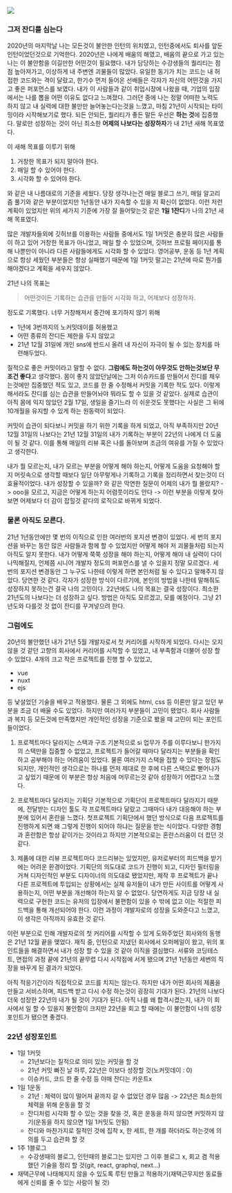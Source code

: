 ![](https://images.velog.io/images/olennis/post/8596d695-5f3e-4121-8edc-0ffcf4d0dbf6/image.png)

### 그저 잔디를 심는다

2020년의 마지막날 나는 모든것이 불안한 인턴의 위치였고, 인턴중에서도 퇴사를 앞둔 인턴이었던것으로 기억한다.
2020년은 나에게 배움의 해였고, 배움의 끝으로 가고 있는 나는 이 불안함을 이길만한 어떤것이 필요했다.
내가 담당하는 수강생들의 퀄리티는 점점 높아져가고, 이상하게 내 주변엔 괴물들이 많았다.
유일한 동기가 치는 코드는 내 허접한 코드와는 격이 달랐고, 한기수 먼저 들어온 선배들은 각자가 자신의 어떤것을 가지고 좋은 퍼포먼스를 보였다.
내가 이 사람들과 같이 취업시장에 나왔을 때, 기업의 입장에서는 나를 뽑을 어떤 이유도 없다고 느껴졌다.
그러던 중에 나는 정말 어떠한 노력도 하지 않고 내 실력에 대한 불만만 늘어놓는다는것을 느꼈고, 마침 21년이 시작되는 타이밍이라 시작해보기로 했다.
되든 안되든, 퀄리티가 좋든 말든 우선은 **하는 것**에 집중했다. 말로만 성장하는 것이 아닌 최소한 **어제의 나보다는 성장하자**가 내 21년 새해 목표였다.

이 새해 목표를 이루기 위해

1. 거창한 목표가 되지 말아야 한다.
2. 매일 할 수 있어야 한다.
3. 시각화 할 수 있어야 한다.

와 같은 내 나름대로의 기준을 세웠다.
당장 생각나는건 매일 블로그 쓰기, 매일 알고리즘 풀기와 같은 부분이었지만 1년동안 내가 지속할 수 있을 지 확신이 없었다.
이런 저런 계획이 있었지만 위의 세가지 기준에 가장 잘 들어맞는것 같은
**1일 1잔디**가 나의 21년 새해 목표였다.

많은 개발자들외에 깃허브를 이용하는 사람들 중에서도 1일 1커밋은 충분히 많은 사람들이 하고 있어 거창한 목표가 아니었고, 매일 할 수 있었으며, 깃허브 프로필 페이지를 통해 나뿐만이 아니라 다른 사람들에게도 시각화 할 수 있었다. 영어공부, 운동 등 1년 계획으로 항상 세웠던 부분들은 항상 실패했기 때문에 1일 1커밋 말고는 21년에 따로 뭔가를 해야겠다고 계획을 세우지 않았다.

21년 나의 목표는

> 어떤것이든 기록하는 습관을 만들어 시각화 하고, 어제보다 성장하자.

정도로 기록했다.
너무 거창해져서 중간에 포기하지 않기 위해

- 1년에 3번까지의 노커밋데이를 허용했고
- 어떤 종류의 잔디든 제한을 두지 않았고
- 21년 12월 31일에 개인 sns에 반드시 올려 내 자신이 자극이 될 수 있는 장치를 마련해두었다.

질적으로 좋은 커밋이라고 말할 수 없다. **그럼에도 하는것이 아무것도 안하는것보단 무조건 좋다**고 생각했다. 몸이 좋지 않았던날에는 그저 이슈카드를 만들어서 잔디를 채우는것에만 집중했던 적도 있고, 코드를 한 줄 수정해서 커밋을 기록한 적도 있다. 이렇게 해서라도 잔디를 심는 습관을 만들어놔야 뭐라도 할 수 있을 것 같았다. 실제로 습관이 아직 몸에 익지 않았던 2월 17일, 생일을 즐기느라 이 쉬운것도 못했다는 사실은 그 뒤에 10개월을 유지할 수 있게 하는 원동력이 되었다.

커밋이 습관이 되다보니 커밋을 하기 위한 기록을 하게 되었고, 아직 부족하지만 20년 12월 31일의 나보다는 21년 12월 31일의 내가 기록하는 부분이 22년의 나에게 더 도움이 될 것 같다. 이를 통해 매일의 리뷰 혹은 나를 돌아보며 조금의 여유를 가질 수 있었다고 생각한다.

내가 뭘 모르는지, 내가 모르는 부분을 어떻게 해야 하는지, 어떻게 도움을 요청해야 할지 머릿속으로 생각할 때보다 일단 아무렇게나 기록하고 기록을 정리하면서 찾는것이 더 효율적이었다. 내가 성장할 수 있을까? 와 같은 막연한 질문이 어제의 내가 뭘 몰랐지? -> ooo을 모르고, 지금은 어떻게 하는지 어렴풋이라도 안다 -> 이런 부분을 이렇게 찾아보면 어제보다 더 감이 잡힐것 같다의 로직으로 바뀌게 되었다.

### 물론 아직도 모른다.

21년 1년동안에만 몇 번의 이직으로 인한 여러번의 포지션 변경이 있었다. 세 번의 포지션을 바꾸는 동안 많은 사람들과 함께 할 수 있었지만 어떻게 해야 저 괴물들처럼 되는지 아직도 알지 못한다. 내가 어떻게 쭉쭉 성장을 해야 하는지, 어떻게 해야 내 실력이 다이나믹해질지, 언제쯤 시니어 개발자 정도의 퍼포먼스를 낼 수 있을지 정말 모르겠다. 세 번의 포지션 변경동안 그 누구도 나한테 이렇게 하면 본인처럼 될 수 있다고 말해주지 않았다. 당연한 것 같다. 각자가 성장한 방식이 다르기에, 본인의 방법을 나한테 말해줘도 성장하지 못하는건 결국 나의 고민이다.
22년에도 나의 목표는 결국 성장이다. 최소한 21년도의 나보다는 더 성장하고 싶다. 방법은 아직도 모르겠고, 모를 예정이다.
그냥 21년도와 다를것 것 없이 잔디를 꾸겨넣으려 한다.

### 그럼에도

20년의 불안했던 내가 21년 5월 개발자로서 첫 커리어를 시작하게 되었다. 다시는 오지 않을 것 같던 고향의 회사에서 커리어를 시작할 수 있었고, 내 부족함과 더불어 성장 할 수 있었다.
4개의 크고 작은 프로젝트를 진행 할 수 있었고,

- vue
- nuxt
- ejs

등 낯설었던 기술을 배우고 적용했다. 물론 그 외에도 html, css 등 이론만 알고 있던 부분을 조금 더 배울 수도 있었다. 하지만 여러가지 부분들이 고민이 됐었다. 회사 사람들과 복지 등 모든것에 만족했지만 개인적인 성장을 기준으로 봤을 때 고민이 되는 포인트들이었다.

1. 프로젝트마다 달라지는 스택과 구조
   기본적으로 si 업무가 주를 이루다보니 한가지의 스택만을 집중할 수 없었고, 프로젝트가 들어갈 때마다 달라지는 부분들을 확인하고 공부해야 하는 어려움이 있었다. 물론 여러가지 스택을 접할 수 있다는 장점도 되지만, 개인적인 생각으로는 하나를 먼저 제대로 한 후에 다른 스택으로 뻗어나가고 싶었기 때문에 이 부분은 항상 처음에 머무르는것 같아 성장하기 어렵다고 느꼈다.

2. 프로젝트마다 달라지는 기획단
   기본적으로 기획단이 프로젝트마다 달라지기 때문에, 전달받는 디자인 툴도 각 프로젝트마다 달랐고 그때마다 내가 대응해야 하는 부분에 있어서 혼란을 느꼈다. 첫프로젝트 기획단에서 했던 방식으로 다음 프로젝트를 진행하게 되면 왜 그렇게 진행이 되어야 하냐는 질문을 받는 식이었다. 다양한 경험과 혼란함은 항상 같이가는 것이라고 하지만 기본적으로는 혼란스러움이 더 컸던 것 같다.
3. 제품에 대한 리뷰
   프로젝트마다 코드리뷰는 있었지만, 유저로부터의 피드백을 받기에는 어려운 환경이었다. 기획단의 의도대로 코드가 진행이 되고, 디자인 필터링을 거쳐 디자인적인 부분도 디자이너의 의도대로 됐었지만, 제작 후 프로젝트가 끝나 다른 프로젝트에 투입되는 상황에서는 실제 유저들이 내가 만든 사이트를 어떻게 사용하는지, 어떤 부분을 개선해야 하는지 알 수 없었다. 당연하게도 지금 당장 내 실력으로 구현한 코드는 유저의 입장에서 불편함이 있을 수 밖에 없고 이는 적절한 피드백을 통해 개선되어야 한다. 이런 과정이 개발자로의 성장을 도와준다고 느꼈고, 이 생각은 아직까지 유효한 것 같다.

이런 부분으로 인해 개발자로의 첫 커리어를 시작할 수 있게 도와주었던 회사와의 동행은 21년 12월 끝을 맺었다. 재직 중, 인턴으로 지냈던 회사에서 오퍼메일이 왔고, 위의 포인트들을 해결하면서 내가 성장 할 수 있을 것 같아 이직을 결심했다. 서류와 코딩테스트, 면접의 과정 끝에 21년의 끝무렵 다시 시작점에 서게 됐으며 21년 1년동안 세번의 직장을 바꾸게 된 결과가 되었다.

아직 적응기간이라 직접적으로 코드를 치지는 않는다. 하지만 내가 어떤 회사의 제품을 만들고 서비스하며, 피드백 받고 다시 수정 하는것이 굉장히 기대가 된다. 21년의 나보다 더욱 성장한 22년의 내가 될 것이 기대가 된다. 아직 나를 왜 합격시켰는지, 내가 이 회사에서 일 할 수 있을지 불안함이 크지만 22년을 회고 할 때에는 이 불안함이 나의 성장포인트가 됐으면 좋겠다.

### 22년 성장포인트

- 1일 1커밋
  - 21년보다는 질적으로 의미 있는 커밋을 할 것
  - 21년 커밋 빠진 날 하루, 22년은 이보다 성장할 것(노커밋데이 : 0)
  - 이슈카드, 코드 한 줄 수정 등 야매 잔디는 카운트x
- 1일 1운동
  - 21년 : 체력이 많이 떨어져 끝까지 갈 수 없었던 경우 많음 -> 22년은 최소한의 체력을 위해 운동을 할 것
  - 잔디처럼 시각화 할 수 있는 것을 찾을 것, 혹은 운동을 하지 않으면 커밋하지 않기(운동을 하지 않으면 1일 1커밋도 안됨)
  - 잔디와 마찬가지로 질적인 것에 집착 x, 한 세트, 한 개를 하더라도 하는것에 의의를 두고 습관화 할 것
- 1주 1블로그
  - 수강생때의 블로그, 인턴때의 블로그는 있지만 그 이후 블로그 x, 회고 겸 적용했던 기술을 정리 할 것(git, react, graphql, next...)
- 재택근무에 나태해지지 않을 수 있도록 루틴 만들고 적용하기(재택근무지만 동료들에게 신뢰를 줄 수 있는 사람이 될 것)
